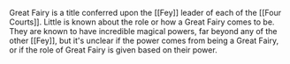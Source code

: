 Great Fairy is a title conferred upon the [[Fey]] leader of each of the [[Four Courts]]. Little is known about the role or how a Great Fairy comes to be. They are known to have incredible magical powers, far beyond any of the other [[Fey]], but it's unclear if the power comes from being a Great Fairy, or if the role of Great Fairy is given based on their power.
